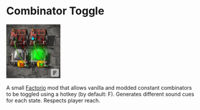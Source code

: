 # Combinator Toggle

![Mod thumbnail](/thumbnail.png)

A small [Factorio](https://factorio.com) mod that allows vanilla and modded constant combinators to be toggled using a hotkey (by default: F). Generates different sound cues for each state. Respects player reach.